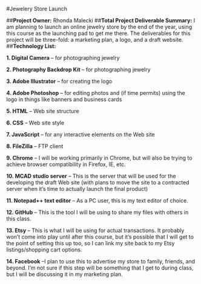 #Jewelery Store Launch

##**Project Owner:** Rhonda Malecki
##**Total Project Deliverable Summary:**
I am planning to launch an online jewelry store by the end of the year, using this course as the launching pad to get me there. The deliverables for this project will be three-fold: a marketing plan, a logo, and a draft website. 
##**Technology List:**

**1.	Digital Camera** – for photographing jewelry 

**2.	Photography Backdrop Kit** – for photographing jewelry 

**3.	Adobe Illustrator** – for creating the logo 

**4.	Adobe Photoshop** – for editing photos and (if time permits) using the logo in things like banners and business cards 

**5.	HTML** – Web site structure 

**6.	CSS** – Web site style 

**7.	JavaScript** – for any interactive elements on the Web site 

**8.	FileZilla** – FTP client 

**9.	Chrome** – I will be working primarily in Chrome, but will also be trying to achieve browser compatibility in Firefox, IE, etc. 

**10.	MCAD studio server** – This is the server that will be used for the developing the draft Web site (with plans to move the site to a contracted server when it’s time to actually launch the final product) 

**11.	Notepad++ text editor** – As a PC user, this is my text editor of choice. 

**12.	GitHub** – This is the tool I will be using to share my files with others in this class. 

**13.	Etsy** – This is what I will be using for actual transactions. It probably won’t come into play until after this course, but it’s possible that I will get to the point of setting this up too, so I can link my site back to my Etsy listings/shopping cart options. 

**14.	Facebook** –I plan to use this to advertise my store to family, friends, and beyond. I’m not sure if this step will be something that I get to during class, but I will be discussing it in my marketing plan. 


